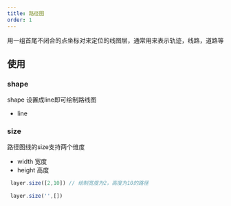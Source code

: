 ```yaml
---
title: 路径图
order: 1
---
```

用一组首尾不闭合的点坐标对来定位的线图层，通常用来表示轨迹，线路，道路等

## 使用

### shape
shape 设置成line即可绘制路线图
- line 

### size
路径图线的size支持两个维度

- width 宽度
- height 高度

```javascript
 layer.size([2,10]) // 绘制宽度为2，高度为10的路径
 
 layer.size('',[])
```

